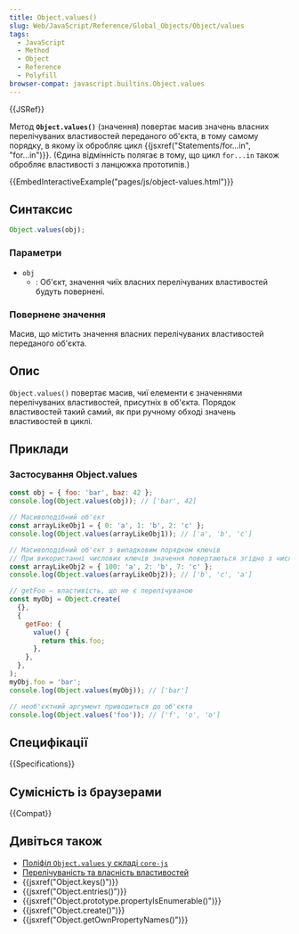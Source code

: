 ```yaml
---
title: Object.values()
slug: Web/JavaScript/Reference/Global_Objects/Object/values
tags:
  - JavaScript
  - Method
  - Object
  - Reference
  - Polyfill
browser-compat: javascript.builtins.Object.values
---
```


{{JSRef}}

Метод **`Object.values()`** (значення) повертає масив значень власних перелічуваних властивостей переданого об'єкта, в тому самому порядку, в якому їх обробляє цикл {{jsxref("Statements/for...in", "for...in")}}. (Єдина відмінність полягає в тому, що цикл `for...in` також обробляє властивості з ланцюжка прототипів.)

{{EmbedInteractiveExample("pages/js/object-values.html")}}

## Синтаксис

```js
Object.values(obj);
```

### Параметри

- `obj`
  - : Об'єкт, значення чиїх власних перелічуваних властивостей будуть повернені.

### Повернене значення

Масив, що містить значення власних перелічуваних властивостей переданого об'єкта.

## Опис

`Object.values()` повертає масив, чиї елементи є значеннями перелічуваних властивостей, присутніх в об'єкта. Порядок властивостей такий самий, як при ручному обході значень властивостей в циклі.

## Приклади

### Застосування Object.values

```js
const obj = { foo: 'bar', baz: 42 };
console.log(Object.values(obj)); // ['bar', 42]

// Масивоподібний об'єкт
const arrayLikeObj1 = { 0: 'a', 1: 'b', 2: 'c' };
console.log(Object.values(arrayLikeObj1)); // ['a', 'b', 'c']

// Масивоподібний об'єкт з випадковим порядком ключів
// При використанні числових ключів значення повертаються згідно з числовим порядком ключів
const arrayLikeObj2 = { 100: 'a', 2: 'b', 7: 'c' };
console.log(Object.values(arrayLikeObj2)); // ['b', 'c', 'a']

// getFoo – властивість, що не є перелічуваною
const myObj = Object.create(
  {},
  {
    getFoo: {
      value() {
        return this.foo;
      },
    },
  },
);
myObj.foo = 'bar';
console.log(Object.values(myObj)); // ['bar']

// необ'єктний аргумент приводиться до об'єкта
console.log(Object.values('foo')); // ['f', 'o', 'o']
```

## Специфікації

{{Specifications}}

## Сумісність із браузерами

{{Compat}}

## Дивіться також

- [Поліфіл `Object.values` у складі `core-js`](https://github.com/zloirock/core-js#ecmascript-object)
- [Перелічуваність та власність властивостей](/en-US/docs/Web/JavaScript/Enumerability_and_ownership_of_properties)
- {{jsxref("Object.keys()")}}
- {{jsxref("Object.entries()")}}
- {{jsxref("Object.prototype.propertyIsEnumerable()")}}
- {{jsxref("Object.create()")}}
- {{jsxref("Object.getOwnPropertyNames()")}}
